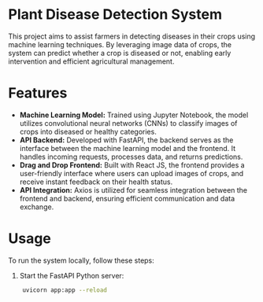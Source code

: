 # Plant Disease Detection System
This project aims to assist farmers in detecting diseases in their crops using machine learning techniques. By leveraging image data of crops, the system can predict whether a crop is diseased or not, enabling early intervention and efficient agricultural management.

#  Features
<ul>
  <li><b>Machine Learning Model:</b> Trained using Jupyter Notebook, the model utilizes convolutional neural networks (CNNs) to classify images of crops into diseased or healthy categories.</li>
  <li><b>API Backend:</b> Developed with FastAPI, the backend serves as the interface between the machine learning model and the frontend. It handles incoming requests, processes data, and returns predictions.</li>
  <li><b>Drag and Drop Frontend:</b> Built with React JS, the frontend provides a user-friendly interface where users can upload images of crops, and receive instant feedback on their health status.</li>
  <li><b>API Integration:</b> Axios is utilized for seamless integration between the frontend and backend, ensuring efficient communication and data exchange.</li>
</ul>

# Usage
To run the system locally, follow these steps:

1. Start the FastAPI Python server:
```bash
    uvicorn app:app --reload
